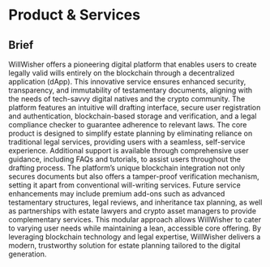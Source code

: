 # Product & Services
## Brief
WillWisher offers a pioneering digital platform that enables users to create legally valid wills entirely on the blockchain through a decentralized application (dApp). This innovative service ensures enhanced security, transparency, and immutability of testamentary documents, aligning with the needs of tech-savvy digital natives and the crypto community. The platform features an intuitive will drafting interface, secure user registration and authentication, blockchain-based storage and verification, and a legal compliance checker to guarantee adherence to relevant laws. The core product is designed to simplify estate planning by eliminating reliance on traditional legal services, providing users with a seamless, self-service experience. Additional support is available through comprehensive user guidance, including FAQs and tutorials, to assist users throughout the drafting process. The platform’s unique blockchain integration not only secures documents but also offers a tamper-proof verification mechanism, setting it apart from conventional will-writing services. Future service enhancements may include premium add-ons such as advanced testamentary structures, legal reviews, and inheritance tax planning, as well as partnerships with estate lawyers and crypto asset managers to provide complementary services. This modular approach allows WillWisher to cater to varying user needs while maintaining a lean, accessible core offering. By leveraging blockchain technology and legal expertise, WillWisher delivers a modern, trustworthy solution for estate planning tailored to the digital generation.
